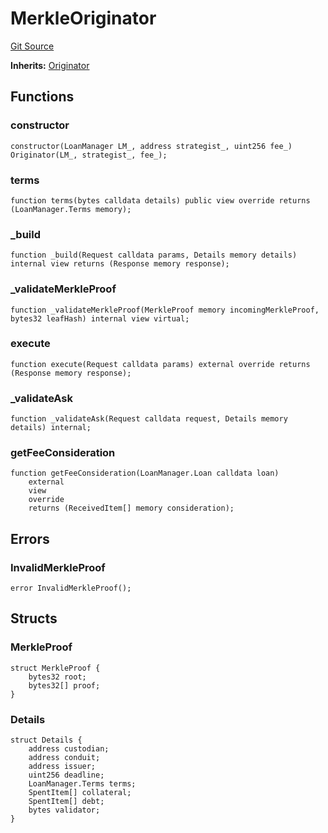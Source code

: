 # MerkleOriginator
[Git Source](https://github.com/AstariaXYZ/starport/blob/e51acaefbeb55ecb95b59095c9d800c6e8ce36a5/src/originators/MerkleOriginator.sol)

**Inherits:**
[Originator](/src/originators/Originator.sol/abstract.Originator.md)


## Functions
### constructor


```solidity
constructor(LoanManager LM_, address strategist_, uint256 fee_) Originator(LM_, strategist_, fee_);
```

### terms


```solidity
function terms(bytes calldata details) public view override returns (LoanManager.Terms memory);
```

### _build


```solidity
function _build(Request calldata params, Details memory details) internal view returns (Response memory response);
```

### _validateMerkleProof


```solidity
function _validateMerkleProof(MerkleProof memory incomingMerkleProof, bytes32 leafHash) internal view virtual;
```

### execute


```solidity
function execute(Request calldata params) external override returns (Response memory response);
```

### _validateAsk


```solidity
function _validateAsk(Request calldata request, Details memory details) internal;
```

### getFeeConsideration


```solidity
function getFeeConsideration(LoanManager.Loan calldata loan)
    external
    view
    override
    returns (ReceivedItem[] memory consideration);
```

## Errors
### InvalidMerkleProof

```solidity
error InvalidMerkleProof();
```

## Structs
### MerkleProof

```solidity
struct MerkleProof {
    bytes32 root;
    bytes32[] proof;
}
```

### Details

```solidity
struct Details {
    address custodian;
    address conduit;
    address issuer;
    uint256 deadline;
    LoanManager.Terms terms;
    SpentItem[] collateral;
    SpentItem[] debt;
    bytes validator;
}
```


